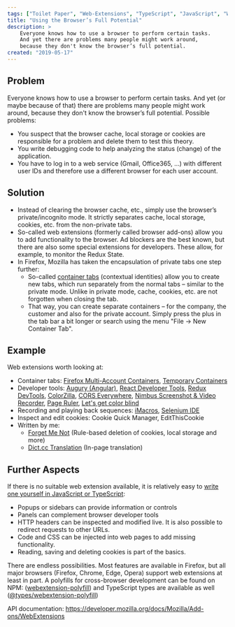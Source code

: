 ```yaml
---
tags: ["Toilet Paper", "Web-Extensions", "TypeScript", "JavaScript", "Web Development"]
title: "Using the Browser’s Full Potential"
description: >
    Everyone knows how to use a browser to perform certain tasks.
    And yet there are problems many people might work around,
    because they don't know the browser’s full potential.
created: "2019-05-17"
---
```


## Problem

Everyone knows how to use a browser to perform certain tasks. And yet (or maybe because of that) there are problems many people might work around, because they don't know the browser’s full potential. Possible problems:

-   You suspect that the browser cache, local storage or cookies are responsible for a problem and delete them to test this theory.
-   You write debugging code to help analyzing the status (change) of the application.
-   You have to log in to a web service (Gmail, Office365, ...) with different user IDs and therefore use a different browser for each user account.

## Solution

-   Instead of clearing the browser cache, etc., simply use the browser’s private/incognito mode. It strictly separates cache, local storage, cookies, etc. from the non-private tabs.
-   So-called web extensions (formerly called browser add-ons) allow you to add functionality to the browser. Ad blockers are the best known, but there are also some special extensions for developers. These allow, for example, to monitor the Redux State.
-   In Firefox, Mozilla has taken the encapsulation of private tabs one step further:
    -   So-called [container tabs](https://support.mozilla.org/kb/containers) (contextual identities) allow you to create new tabs, which run separately from the normal tabs – similar to the private mode. Unlike in private mode, cache, cookies, etc. are not forgotten when closing the tab.
    -   That way, you can create separate containers – for the company, the customer and also for the private account. Simply press the plus in the tab bar a bit longer or search using the menu "File -> New Container Tab".

## Example

Web extensions worth looking at:

-   Container tabs: [Firefox Multi-Account Containers](https://addons.mozilla.org/firefox/addon/multi-account-containers), [Temporary Containers](https://addons.mozilla.org/firefox/addon/temporary-containers/)
-   Developer tools: [Augury (Angular)](https://addons.mozilla.org/firefox/addon/angular-augury), [React Developer Tools](https://addons.mozilla.org/firefox/addon/react-devtools/), [Redux DevTools](https://addons.mozilla.org/firefox/addon/reduxdevtools/), [ColorZilla](https://addons.mozilla.org/firefox/addon/colorzilla/), [CORS Everywhere](https://addons.mozilla.org/firefox/addon/cors-everywhere/), [Nimbus Screenshot & Video Recorder](https://chrome.google.com/webstore/detail/nimbus-screenshot-screen/bpconcjcammlapcogcnnelfmaeghhagj), [Page Ruler](https://chrome.google.com/webstore/detail/page-ruler/emliamioobfffbgcfdchabfibonehkme), [Let's get color blind](https://addons.mozilla.org/firefox/addon/let-s-get-color-blind/)
-   Recording and playing back sequences: [iMacros](https://addons.mozilla.org/firefox/addon/imacros-for-firefox), [Selenium IDE](https://addons.mozilla.org/firefox/addon/selenium-ide)
-   Inspect and edit cookies: Cookie Quick Manager, EditThisCookie
-   Written by me:
    -   [Forget Me Not](https://addons.mozilla.org/en-US/firefox/addon/forget_me_not/) (Rule-based deletion of cookies, local storage and more)
    -   [Dict.cc Translation](https://addons.mozilla.org/firefox/addon/dictcc-translation/) (In-page translation)

## Further Aspects

If there is no suitable web extension available, it is relatively easy to [write one yourself in JavaScript or TypeScript](https://jambit.com/en/latest-info/news/why-jambit-softwaredeveloper-develops-browser-add-ons/):

-   Popups or sidebars can provide information or controls
-   Panels can complement browser developer tools
-   HTTP headers can be inspected and modified live. It is also possible to redirect requests to other URLs.
-   Code and CSS can be injected into web pages to add missing functionality.
-   Reading, saving and deleting cookies is part of the basics.

There are endless possibilities. Most features are available in Firefox, but all major browsers (Firefox, Chrome, Edge, Opera) support web extensions at least in part. A polyfills for cross-browser development can be found on NPM: ([webextension-polyfill](https://www.npmjs.com/package/webextension-polyfill)) and TypeScript types are available as well ([@types/webextension-polyfill](https://github.com/Lusito/webextension-polyfill-ts))

API documentation: https://developer.mozilla.org/docs/Mozilla/Add-ons/WebExtensions
